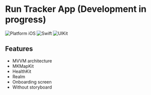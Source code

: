 # Run Tracker App (Development in progress)

![Platform iOS](https://img.shields.io/badge/platform-iOS-blue.svg)
![Swift](https://img.shields.io/badge/-Swift-orange.svg)
![UIKit](https://img.shields.io/badge/-UIKit-purple.svg)

## Features
- MVVM architecture
- MKMapKit
- HealthKit
- Realm
- Onboarding screen
- Without storyboard


